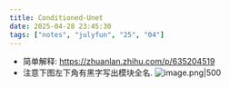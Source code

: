 ```yaml
---
title: Conditioned-Unet
date: 2025-04-28 23:45:30
tags: ["notes", "julyfun", "25", "04"]
---
```

- 简单解释: https://zhuanlan.zhihu.com/p/635204519
- 注意下图左下角有黑字写出模块全名.
![image.png|500](https://how-to-1258460161.cos.ap-shanghai.myqcloud.com/how-to20250428234232.png)
